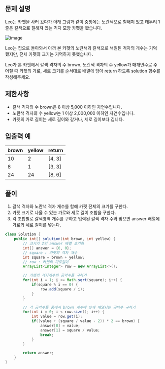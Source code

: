 ## 문제 설명
Leo는 카펫을 사러 갔다가 아래 그림과 같이 중앙에는 노란색으로 칠해져 있고 테두리 1줄은 갈색으로 칠해져 있는 격자 모양 카펫을 봤습니다.

![image](https://user-images.githubusercontent.com/39729721/134768399-0a7c21aa-2291-4639-84ec-3a3b1f8800f1.png)

Leo는 집으로 돌아와서 아까 본 카펫의 노란색과 갈색으로 색칠된 격자의 개수는 기억했지만, 전체 카펫의 크기는 기억하지 못했습니다.

Leo가 본 카펫에서 갈색 격자의 수 brown, 노란색 격자의 수 yellow가 매개변수로 주어질 때 카펫의 가로, 세로 크기를 순서대로 배열에 담아 return 하도록 solution 함수를 작성해주세요.

## 제한사항
- 갈색 격자의 수 brown은 8 이상 5,000 이하인 자연수입니다.
- 노란색 격자의 수 yellow는 1 이상 2,000,000 이하인 자연수입니다.
- 카펫의 가로 길이는 세로 길이와 같거나, 세로 길이보다 깁니다.

## 입출력 예
|brown|yellow|return|
|--|--|--|
|10|2|[4, 3]|
|8|1|[3, 3]|
|24|24|[8, 6]|

## 풀이
1. 갈색 격자와 노란색 격자 개수를 합해 카펫 전체의 크기를 구한다.
2. 카펫 크기로 나올 수 있는 가로와 세로 길이 조합을 구한다.
3. 각 조합별로 갈색영역 개수를 구하고 입력된 갈색 격자 수와 맞으면 answer 배열에 가로와 세로 길이를 넣는다.

```java
class Solution {
    public int[] solution(int brown, int yellow) {
        // 크기가 2인 answer 배열 초기화
        int[] answer = {0, 0};
        // square : 카펫의 격자 개수
        int square = brown + yellow;
        // row : 카펫의 가로길이
        ArrayList<Integer> row = new ArrayList<>();

        // 카펫의 격자개수의 공약수들 구하기
        for(int i = 1; i <= Math.sqrt(square); i++) {
            if(square % i == 0) {
                row.add(square / i);
            }
        }

        // 각 공약수들 중에서 brown 개수에 맞게 배열되는 공약수 구하기
        for(int i = 0; i < row.size(); i++) {
            int value = row.get(i);
            if((value + (square / value - 2)) * 2 == brown) {
                answer[0] = value;
                answer[1] = square / value;
                break;
            }
        }

        return answer;
    }
}
```
